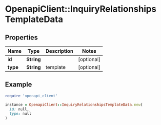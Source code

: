 # OpenapiClient::InquiryRelationshipsTemplateData

## Properties

| Name | Type | Description | Notes |
| ---- | ---- | ----------- | ----- |
| **id** | **String** |  | [optional] |
| **type** | **String** | template | [optional] |

## Example

```ruby
require 'openapi_client'

instance = OpenapiClient::InquiryRelationshipsTemplateData.new(
  id: null,
  type: null
)
```

